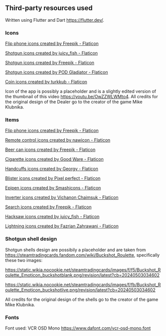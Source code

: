 ## Third-party resources used

Written using Flutter and Dart https://flutter.dev/.

### Icons

<a href="https://www.flaticon.com/free-icons/flip-phone" title="flip phone icons">Flip phone icons created by Freepik - Flaticon</a>

<a href="https://www.flaticon.com/free-icons/shotgun" title="shotgun icons">Shotgun icons created by juicy_fish - Flaticon</a>

<a href="https://www.flaticon.com/free-icons/shotgun" title="shotgun icons">Shotgun icons created by Freepik - Flaticon</a>

<a href="https://www.flaticon.com/free-icons/shotgun" title="shotgun icons">Shotgun icons created by POD Gladiator - Flaticon</a>

<a href="https://www.flaticon.com/free-icons/coin" title="coin icons">Coin icons created by turkkub - Flaticon</a>

Icon of the app is possibly a placeholder and is a slightly edited version of the thumbnail of this video https://youtu.be/OwZZWLWMto4. All credits for the original design of the Dealer go to the creator of the game Mike Klubnika.

### Items

<a href="https://www.flaticon.com/free-icons/flip-phone" title="flip phone icons">Flip phone icons created by Freepik - Flaticon</a>

<a href="https://www.flaticon.com/free-icons/remote-control" title="remote control icons">Remote control icons created by nawicon - Flaticon</a>

<a href="https://www.flaticon.com/free-icons/beer-can" title="beer can icons">Beer can icons created by Freepik - Flaticon</a>

<a href="https://www.flaticon.com/free-icons/cigarette" title="cigarette icons">Cigarette icons created by Good Ware - Flaticon</a>

<a href="https://www.flaticon.com/free-icons/handcuffs" title="handcuffs icons">Handcuffs icons created by Georgy - Flaticon</a>

<a href="https://www.flaticon.com/free-icons/blister" title="blister icons">Blister icons created by Pixel perfect - Flaticon</a>

<a href="https://www.flaticon.com/free-icons/epipen" title="epipen icons">Epipen icons created by Smashicons - Flaticon</a>

<a href="https://www.flaticon.com/free-icons/inverter" title="inverter icons">Inverter icons created by Vichanon Chaimsuk - Flaticon</a>

<a href="https://www.flaticon.com/free-icons/search" title="search icons">Search icons created by Freepik - Flaticon</a>

<a href="https://www.flaticon.com/free-icons/hacksaw" title="hacksaw icons">Hacksaw icons created by juicy_fish - Flaticon</a>

<a href="https://www.flaticon.com/free-icons/lightning" title="lightning icons">Lightning icons created by Fazrian Zahrawani - Flaticon</a>

### Shotgun shell design

Shotgun shells design are possibily a placeholder and are taken from https://steamtradingcards.fandom.com/wiki/Buckshot_Roulette, specifically these two images:

https://static.wikia.nocookie.net/steamtradingcards/images/f/f5/Buckshot_Roulette_Emoticon_buckshotblank.png/revision/latest?cb=20240503034602

https://static.wikia.nocookie.net/steamtradingcards/images/f/fb/Buckshot_Roulette_Emoticon_buckshotlive.png/revision/latest?cb=20240503034602

All credits for the original design of the shells go to the creator of the game Mike Klubnika.

### Fonts

Font used: VCR OSD Mono
https://www.dafont.com/vcr-osd-mono.font
